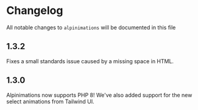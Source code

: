 # Changelog

All notable changes to `alpinimations` will be documented in this file

## 1.3.2

Fixes a small standards issue caused by a missing space in HTML.

## 1.3.0

Alpinimations now supports PHP 8! We've also added support for the new select animations from
Tailwind UI.
